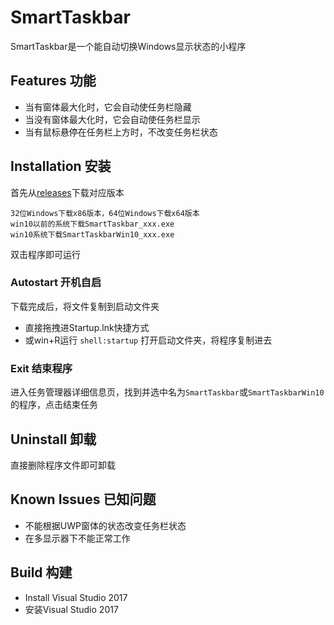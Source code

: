 SmartTaskbar
===
SmartTaskbar是一个能自动切换Windows显示状态的小程序

Features 功能
----
* 当有窗体最大化时，它会自动使任务栏隐藏
* 当没有窗体最大化时，它会自动使任务栏显示
* 当有鼠标悬停在任务栏上方时，不改变任务栏状态

Installation 安装
----
首先从[releases](https://github.com/ChanpleCai/SmartTaskbar/releases)下载对应版本

    32位Windows下载x86版本，64位Windows下载x64版本
    win10以前的系统下载SmartTaskbar_xxx.exe
    win10系统下载SmartTaskbarWin10_xxx.exe

双击程序即可运行

### Autostart 开机自启

下载完成后，将文件复制到启动文件夹
* 直接拖拽进Startup.lnk快捷方式
* 或win+R运行 `shell:startup` 打开启动文件夹，将程序复制进去

### Exit 结束程序

进入任务管理器详细信息页，找到并选中名为`SmartTaskbar`或`SmartTaskbarWin10`的程序，点击结束任务

Uninstall 卸载
----
直接删除程序文件即可卸载

Known Issues 已知问题
-----
* 不能根据UWP窗体的状态改变任务栏状态
* 在多显示器下不能正常工作

Build 构建
-----
* Install Visual Studio 2017
* 安装Visual Studio 2017 
